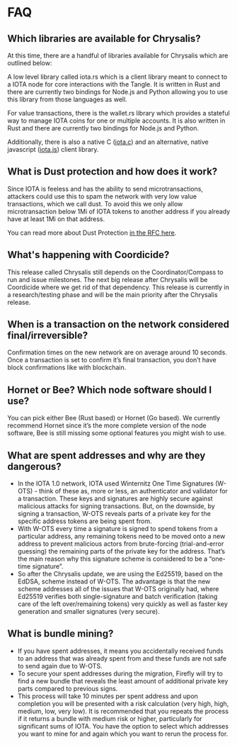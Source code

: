 # FAQ


## Which libraries are available for Chrysalis?

At this time, there are a handful of libraries available for Chrysalis which are outlined below:

A low level library called iota.rs which is a client library meant to connect to a IOTA node for core interactions with the Tangle. It is written in Rust and there are currently two bindings for Node.js and Python allowing you to use this library from those languages as well. 

For value transactions, there is the wallet.rs library which provides a stateful way to manage IOTA coins for one or multiple accounts. It is also written in Rust and there are currently two bindings for Node.js and Python. 

Additionally, there is also a native C ([iota.c](https://github.com/iotaledger/iota.c)) and an alternative, native javascript ([iota.js](https://github.com/iotaledger/iota.js/tree/chrysalis)) client library. 

## What is Dust protection and how does it work?

Since IOTA is feeless and has the ability to send microtransactions, attackers could use this to spam the network with very low value transactions, which we call dust. To avoid this we only allow microtransaction below 1Mi of IOTA tokens to another address if you already have at least 1Mi on that address.

You can read more about Dust Protection [in the RFC here](https://github.com/iotaledger/protocol-rfcs/pull/32).

## What's happening with Coordicide?

This release called Chrysalis still depends on the Coordinator/Compass to run and issue milestones. The next big release after Chrysalis will be Coordicide where we get rid of that dependency. This release is currently in a research/testing phase and will be the main priority after the Chrysalis release.

## When is a transaction on the network considered final/irreversible?

Confirmation times on the new network are on average around 10 seconds. Once a transaction is set to confirm it’s final transaction, you don’t have block confirmations like with blockchain.

## Hornet or Bee? Which node software should I use?

You can pick either Bee (Rust based) or Hornet (Go based). We currently recommend Hornet since it’s the more complete version of the node software, Bee is still missing some optional features you might wish to use.

## What are spent addresses and why are they dangerous?
- In the IOTA 1.0 network, IOTA used Winternitz One Time Signatures (W-OTS) - think of these as, more or less, an authenticator and validator for a transaction. These keys and signatures are highly secure against malicious attacks for signing transactions. But, on the downside, by signing a transaction, W-OTS reveals parts of a private key for the specific address tokens are being spent from. 
- With W-OTS every time a signature is signed to spend tokens from a particular address, any remaining tokens need to be moved onto a new address to prevent malicious actors from brute-forcing (trial-and-error guessing) the remaining parts of the private key for the address. That’s the main reason why this signature scheme is considered to be a “one-time signature”. 
- So after the Chrysalis update, we are using the Ed25519, based on the EdDSA, scheme instead of W-OTS. The advantage is that the new scheme addresses all of the issues that W-OTS originally had, where Ed25519 verifies both single-signature and batch verification (taking care of the left over/remaining tokens) very quickly as well as faster key generation and smaller signatures (very secure). 



## What is bundle mining?
-  If you have spent addresses, it means you accidentally received funds to an address that was already spent from and these funds are not safe to send again due to W-OTS. 
-  To secure your spent addresses during the migration, Firefly will try to find a new bundle that reveals the least amount of additional private key parts compared to previous signs.
- This process will take 10 minutes per spent address and upon completion you will be presented with a risk calculation (very high, high, medium, low, very low). It is recommended that you repeats the process if it returns a bundle with medium risk or higher, particularly for significant sums of IOTA. You have the option to select which addresses you want to mine for and again which you want to rerun the process for.